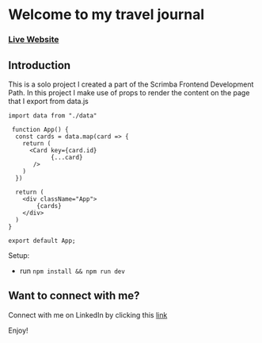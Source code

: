 # Welcome to my travel journal

### [Live Website](https://chat-app-jsmastery.netlify.app)

## Introduction

This is a solo project I created a part of the Scrimba Frontend Development Path.
In this project I make use of props to render the content on the page that I export from data.js

```
import data from "./data"

 function App() {
  const cards = data.map(card => {
    return (
      <Card key={card.id}
            {...card}
       />
    )
  })

  return (
    <div className="App">
        {cards}
    </div>
  )
}

export default App;

```

Setup:

- run `npm install && npm run dev `

## Want to connect with me?

Connect with me on LinkedIn by clicking this [link](https://www.linkedin.com/in/vutomi-luigi-khosa)

Enjoy!
